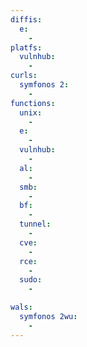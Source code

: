 ```yaml
---
diffis:
  e:
    -
platfs:
  vulnhub:
    -
curls:
  symfonos 2:
    -
functions:
  unix:
    -
  e:
    -
  vulnhub:
    -
  al:
    -
  smb:
    -
  bf:
    -
  tunnel:
    -
  cve:
    -
  rce:
    -
  sudo:
    -

wals:
  symfonos 2wu:
    -
---
```

